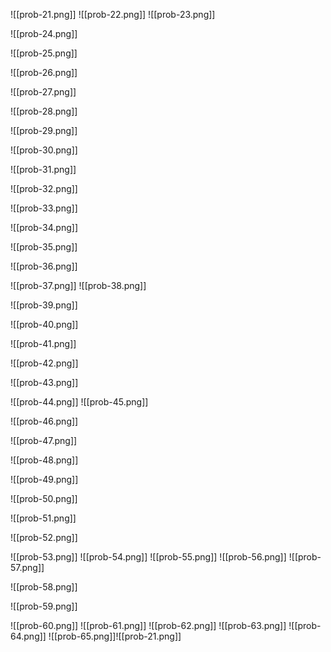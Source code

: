 

![[prob-21.png]]
![[prob-22.png]]
![[prob-23.png]]

![[prob-24.png]]

![[prob-25.png]]

![[prob-26.png]]

![[prob-27.png]]

![[prob-28.png]]

![[prob-29.png]]

![[prob-30.png]]

![[prob-31.png]]

![[prob-32.png]]

![[prob-33.png]]

![[prob-34.png]]

![[prob-35.png]]

![[prob-36.png]]

![[prob-37.png]]
![[prob-38.png]]

![[prob-39.png]]

![[prob-40.png]]

![[prob-41.png]]

![[prob-42.png]]

![[prob-43.png]]

![[prob-44.png]]
![[prob-45.png]]

![[prob-46.png]]

![[prob-47.png]]

![[prob-48.png]]

![[prob-49.png]]

![[prob-50.png]]

![[prob-51.png]]

![[prob-52.png]]

![[prob-53.png]]
![[prob-54.png]]
![[prob-55.png]]
![[prob-56.png]]
![[prob-57.png]]

![[prob-58.png]]

![[prob-59.png]]

![[prob-60.png]]
![[prob-61.png]]
![[prob-62.png]]
![[prob-63.png]]
![[prob-64.png]]
![[prob-65.png]]![[prob-21.png]]
